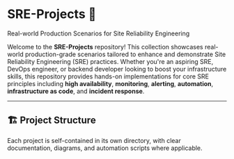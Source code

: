 # SRE-Projects 🚀  
Real-world Production Scenarios for Site Reliability Engineering

Welcome to the **SRE-Projects** repository! This collection showcases real-world production-grade scenarios tailored to enhance and demonstrate Site Reliability Engineering (SRE) practices. Whether you're an aspiring SRE, DevOps engineer, or backend developer looking to boost your infrastructure skills, this repository provides hands-on implementations for core SRE principles including **high availability**, **monitoring**, **alerting**, **automation**, **infrastructure as code**, and **incident response**.

---

## 🏗️ Project Structure

Each project is self-contained in its own directory, with clear documentation, diagrams, and automation scripts where applicable.

